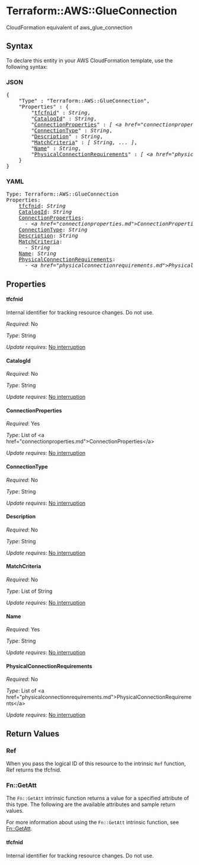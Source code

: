 # Terraform::AWS::GlueConnection

CloudFormation equivalent of aws_glue_connection

## Syntax

To declare this entity in your AWS CloudFormation template, use the following syntax:

### JSON

<pre>
{
    "Type" : "Terraform::AWS::GlueConnection",
    "Properties" : {
        "<a href="#tfcfnid" title="tfcfnid">tfcfnid</a>" : <i>String</i>,
        "<a href="#catalogid" title="CatalogId">CatalogId</a>" : <i>String</i>,
        "<a href="#connectionproperties" title="ConnectionProperties">ConnectionProperties</a>" : <i>[ &lt;a href=&#34;connectionproperties.md&#34;&gt;ConnectionProperties&lt;/a&gt;, ... ]</i>,
        "<a href="#connectiontype" title="ConnectionType">ConnectionType</a>" : <i>String</i>,
        "<a href="#description" title="Description">Description</a>" : <i>String</i>,
        "<a href="#matchcriteria" title="MatchCriteria">MatchCriteria</a>" : <i>[ String, ... ]</i>,
        "<a href="#name" title="Name">Name</a>" : <i>String</i>,
        "<a href="#physicalconnectionrequirements" title="PhysicalConnectionRequirements">PhysicalConnectionRequirements</a>" : <i>[ &lt;a href=&#34;physicalconnectionrequirements.md&#34;&gt;PhysicalConnectionRequirements&lt;/a&gt;, ... ]</i>
    }
}
</pre>

### YAML

<pre>
Type: Terraform::AWS::GlueConnection
Properties:
    <a href="#tfcfnid" title="tfcfnid">tfcfnid</a>: <i>String</i>
    <a href="#catalogid" title="CatalogId">CatalogId</a>: <i>String</i>
    <a href="#connectionproperties" title="ConnectionProperties">ConnectionProperties</a>: <i>
      - &lt;a href=&#34;connectionproperties.md&#34;&gt;ConnectionProperties&lt;/a&gt;</i>
    <a href="#connectiontype" title="ConnectionType">ConnectionType</a>: <i>String</i>
    <a href="#description" title="Description">Description</a>: <i>String</i>
    <a href="#matchcriteria" title="MatchCriteria">MatchCriteria</a>: <i>
      - String</i>
    <a href="#name" title="Name">Name</a>: <i>String</i>
    <a href="#physicalconnectionrequirements" title="PhysicalConnectionRequirements">PhysicalConnectionRequirements</a>: <i>
      - &lt;a href=&#34;physicalconnectionrequirements.md&#34;&gt;PhysicalConnectionRequirements&lt;/a&gt;</i>
</pre>

## Properties

#### tfcfnid

Internal identifier for tracking resource changes. Do not use.

_Required_: No

_Type_: String

_Update requires_: [No interruption](https://docs.aws.amazon.com/AWSCloudFormation/latest/UserGuide/using-cfn-updating-stacks-update-behaviors.html#update-no-interrupt)

#### CatalogId

_Required_: No

_Type_: String

_Update requires_: [No interruption](https://docs.aws.amazon.com/AWSCloudFormation/latest/UserGuide/using-cfn-updating-stacks-update-behaviors.html#update-no-interrupt)

#### ConnectionProperties

_Required_: Yes

_Type_: List of &lt;a href=&#34;connectionproperties.md&#34;&gt;ConnectionProperties&lt;/a&gt;

_Update requires_: [No interruption](https://docs.aws.amazon.com/AWSCloudFormation/latest/UserGuide/using-cfn-updating-stacks-update-behaviors.html#update-no-interrupt)

#### ConnectionType

_Required_: No

_Type_: String

_Update requires_: [No interruption](https://docs.aws.amazon.com/AWSCloudFormation/latest/UserGuide/using-cfn-updating-stacks-update-behaviors.html#update-no-interrupt)

#### Description

_Required_: No

_Type_: String

_Update requires_: [No interruption](https://docs.aws.amazon.com/AWSCloudFormation/latest/UserGuide/using-cfn-updating-stacks-update-behaviors.html#update-no-interrupt)

#### MatchCriteria

_Required_: No

_Type_: List of String

_Update requires_: [No interruption](https://docs.aws.amazon.com/AWSCloudFormation/latest/UserGuide/using-cfn-updating-stacks-update-behaviors.html#update-no-interrupt)

#### Name

_Required_: Yes

_Type_: String

_Update requires_: [No interruption](https://docs.aws.amazon.com/AWSCloudFormation/latest/UserGuide/using-cfn-updating-stacks-update-behaviors.html#update-no-interrupt)

#### PhysicalConnectionRequirements

_Required_: No

_Type_: List of &lt;a href=&#34;physicalconnectionrequirements.md&#34;&gt;PhysicalConnectionRequirements&lt;/a&gt;

_Update requires_: [No interruption](https://docs.aws.amazon.com/AWSCloudFormation/latest/UserGuide/using-cfn-updating-stacks-update-behaviors.html#update-no-interrupt)

## Return Values

### Ref

When you pass the logical ID of this resource to the intrinsic `Ref` function, Ref returns the tfcfnid.

### Fn::GetAtt

The `Fn::GetAtt` intrinsic function returns a value for a specified attribute of this type. The following are the available attributes and sample return values.

For more information about using the `Fn::GetAtt` intrinsic function, see [Fn::GetAtt](https://docs.aws.amazon.com/AWSCloudFormation/latest/UserGuide/intrinsic-function-reference-getatt.html).

#### tfcfnid

Internal identifier for tracking resource changes. Do not use.

